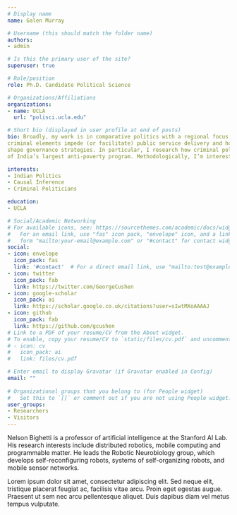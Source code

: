 ```yaml
---
# Display name
name: Galen Murray

# Username (this should match the folder name)
authors:
- admin

# Is this the primary user of the site?
superuser: true

# Role/position
role: Ph.D. Candidate Political Science

# Organizations/Affiliations
organizations:
- name: UCLA
  url: "polisci.ucla.edu"

# Short bio (displayed in user profile at end of posts)
bio: Broadly, my work is in comparative politics with a regional focus on India. I study how corruption and
criminal elements impede (or facilitate) public service delivery and how politicians’ personal characteristics
shape governance strategies. In particular, I research how criminal politicians influence the delivery
of India’s largest anti-poverty program. Methodologically, I’m interested in combining qualitative fieldwork with causal inference using observational and spatial data. 

interests:
- Indian Politics
- Causal Inference
- Criminal Politicians

education:
- UCLA

# Social/Academic Networking
# For available icons, see: https://sourcethemes.com/academic/docs/widgets/#icons
#   For an email link, use "fas" icon pack, "envelope" icon, and a link in the
#   form "mailto:your-email@example.com" or "#contact" for contact widget.
social:
- icon: envelope
  icon_pack: fas
  link: '#contact'  # For a direct email link, use "mailto:test@example.org".
- icon: twitter
  icon_pack: fab
  link: https://twitter.com/GeorgeCushen
- icon: google-scholar
  icon_pack: ai
  link: https://scholar.google.co.uk/citations?user=sIwtMXoAAAAJ
- icon: github
  icon_pack: fab
  link: https://github.com/gcushen
# Link to a PDF of your resume/CV from the About widget.
# To enable, copy your resume/CV to `static/files/cv.pdf` and uncomment the lines below.  
# - icon: cv
#   icon_pack: ai
#   link: files/cv.pdf

# Enter email to display Gravatar (if Gravatar enabled in Config)
email: ""
  
# Organizational groups that you belong to (for People widget)
#   Set this to `[]` or comment out if you are not using People widget.  
user_groups:
- Researchers
- Visitors
---
```


Nelson Bighetti is a professor of artificial intelligence at the Stanford AI Lab. His research interests include distributed robotics, mobile computing and programmable matter. He leads the Robotic Neurobiology group, which develops self-reconfiguring robots, systems of self-organizing robots, and mobile sensor networks.

Lorem ipsum dolor sit amet, consectetur adipiscing elit. Sed neque elit, tristique placerat feugiat ac, facilisis vitae arcu. Proin eget egestas augue. Praesent ut sem nec arcu pellentesque aliquet. Duis dapibus diam vel metus tempus vulputate. 

